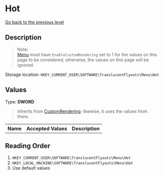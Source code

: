 # Hot
[Go back to the previous level](../CONFIG.md)

## Description
> Note:   
> [Menu](../CONFIG.md) must have `EnableCustomRendering` set to 1 for the values on this page to be considered; otherwise, the values on this page will be ignored.

Storage location: `HKEY_CURRENT_USER\SOFTWARE\TranslucentFlyouts\Menu\Hot`

## Values
Type: **DWORD**

> Inherits from [CustomRendering](../CustomRendering/CONFIG.md); likewise, it uses the values from there.

<table>
<tr>
<th>Name</th>
<th>Accepted Values</th>
<th>Description</th>
</tr>

</table>

## Reading Order
1. `HKEY_CURRENT_USER\SOFTWARE\TranslucentFlyouts\Menu\Hot` 
2. `HKEY_LOCAL_MACHINE\SOFTWARE\TranslucentFlyouts\Menu\Hot`
3. Use default values
